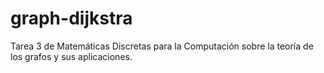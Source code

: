 # graph-dijkstra
Tarea 3 de Matemáticas Discretas para la Computación sobre la teoría de los grafos y sus aplicaciones.
